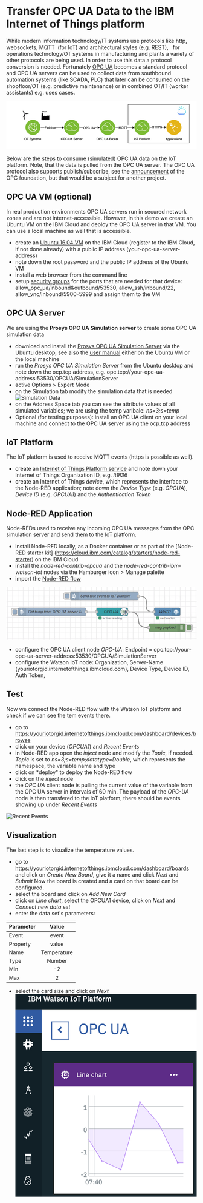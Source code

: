 # Transfer OPC UA Data to the IBM Internet of Things platform
While modern information technology/IT systems use protocols like http, websockets, MQTT  (for IoT) and architectural styles (e.g. REST),   for operations technology/OT systems in manufacturing and plants a variety of other protocols are being used. In order to use this data a protocol conversion is needed. Fortunately [OPC UA](https://en.wikipedia.org/wiki/OPC_Unified_Architecture) becomes a standard protocol and OPC UA servers can be used to collect data from southbound automation systems (like SCADA, PLC) that later can be consumed on the shopfloor/OT (e.g. predictive maintenance) or in combined OT/IT (worker assistants) e.g. uses cases. 
  
![Data flow](OpcuaToIotp2.jpg)

Below are the steps to consume (simulated) OPC UA data on the IoT platform. Note, that the data is pulled from the OPC UA server. The OPC UA protocol also supports publish/subscribe, see the [announcement](https://opcfoundation.org/news/press-releases/opc-foundation-announces-opc-ua-pubsub-release-important-extension-opc-ua-communication-platform/) of the OPC foundation, but that would be a subject for another project. 

## OPC UA VM (optional) 
In real production environments OPC UA servers run in secured network zones and are not internet-accessible. However, in this demo we create an Ubuntu VM on the IBM Cloud and deploy the OPC UA server in that VM. You can use a local machine as well that is accessible.
* create an [Ubuntu 16.04 VM](https://cloud.ibm.com/classic/devices) on the IBM Cloud (register to the IBM Cloud, if not done already) with a public IP address (your-opc-ua-server-address)
* note down the root password and the public IP address of the Ubuntu VM
* install a web browser from the command line
* setup [security groups](https://cloud.ibm.com/classic/security/securitygroups) for the ports that are needed for that device: allow_opc_ua/inbound&outbound/53530, allow_ssh/inbound/22, allow_vnc/inbound/5900-5999 and assign them to the VM

## OPC UA Server 
We are using the **Prosys OPC UA Simulation server** to create some OPC UA simulation data
* download and install the [Prosys OPC UA Simulation Server](https://www.prosysopc.com/products/opc-ua-simulation-server/) via the Ubuntu desktop, see also the [user manual](https://downloads.prosysopc.com/opcua/apps/JavaServer/dist/4.0.2-108/Prosys_OPC_UA_Simulation_Server_UserManual.pdf) either on the Ubuntu VM or the local machine
* run the *Prosys OPC UA Simulation Server* from the Ubuntu desktop and note down the ocp.tcp address, e.g. opc.tcp://your-opc-ua-address:53530/OPCUA/SimulationServer
* active Options > Expert Mode
* on the Simulation tab modify the simulation data that is needed
![Simulation Data](./prosys.jpg)
* on the Address Space tab you can see the attribute values of all simulated variables; we are using the temp varibale:  *ns=3;s=temp* 
* Optional (for testing purposes): install an OPC UA client on your local machine and connect to the OPC UA server using the ocp.tcp address

## IoT Platform
The IoT platform is used to receive MQTT events (https is possible as well). 
* create an [Internet of Things Platform service](https://cloud.ibm.com/catalog/services/internet-of-things-platform) and note down your Internet of Things Organization ID, e.g. *lt9l36*
* create an Internet of Things *device*, which represents the interface to the Node-RED application; note down the *Device Type* (e.g. *OPCUA*), *Device ID* (e.g. *OPCUA1*) and the *Authentication Token*

## Node-RED Application
Node-REDs used to receive any incoming OPC UA messages from the OPC simulation server and send them to the IoT platform. 
* install Node-RED locally, as a Docker container or as part of the [Node-RED starter kit] (https://cloud.ibm.com/catalog/starters/node-red-starter) on the IBM Cloud
* install the *node-red-contrib-opcua* and the *node-red-contrib-ibm-watson-iot* nodes via the Hamburger icon > Manage palette
* import the [Node-RED flow](./node-red-flow) 

![Node-RED Flow](noderedflow.jpg)
* configure the OPC UA client node *OPC-UA*: Endpoint = opc.tcp://your-opc-ua-server-address:53530/OPCUA/SimulationServer
* configure the Watson IoT node: Organization, Server-Name (youriotorgid.internetofthings.ibmcloud.com), Device Type, Device ID, Auth Token, 

## Test
Now we connect the Node-RED flow with the Watson IoT platform and check if we can see the tem events there.
* go to https://youriotorgid.internetofthings.ibmcloud.com/dashboard/devices/browse
* click on your device (*OPCUA1*) and *Recent Events*
* in Node-RED app open the *inject* node and modify the *Topic*, if needed. *Topic* is set to *ns=3;s=temp;datatype=Double*, which represents the namespace, the variable name and type
* click on *deploy" to deploy the Node-RED flow
* click on the *inject* node
* the *OPC UA* client node is pulling the current value of the variable from the OPC UA server in intervals of 60 min.  The payload of the *OPC-UA* node is then transfered to the IoT platform, there should be events showing up under *Recent Events*

![Recent Events](recentevents.jpg)

## Visualization
The last step is to visualize the temperature values.
* go to https://youriotorgid.internetofthings.ibmcloud.com/dashboard/boards and click on *Create New Board*, give it a name and click *Next* and *Submit*
Now the board is created and a card on that board can be configured.
* select the board and click on *Add New Card* 
* click on *Line chart*, select the OPCUA1 device, click on *Next* and *Connect new data set*
* enter the data set's parameters:

| Parameter     | Value       | 
| ------------- |:-----------:| 
| Event         | event       | 
| Property      | value       | 
| Name          | Temperature | 
| Type          | Number      | 
| Min           | -2          | 
| Max           | 2           | 
 
* select the card size and click on *Next*
![Card](card.jpg)
